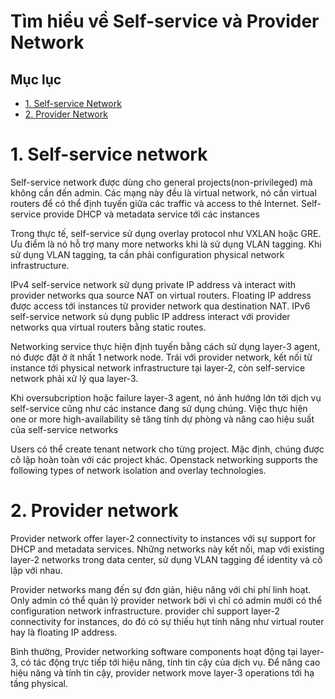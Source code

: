 # Tìm hiểu về Self-service và Provider Network


## Mục lục

* [1. Self-service Network](#1)
* [2. Provider Network](#2)


<a name="1"></a>

# 1. Self-service network

Self-service network được dùng cho general projects(non-privileged) mà không cần đến admin. Các mạng này đều là virtual network, nó cần virtual routers để có thể định tuyến giữa các traffic và access to thẻ Internet. Self-service provide DHCP và metadata service tới các instances

Trong thực tế, self-service sử dụng overlay protocol như VXLAN hoặc GRE. Ưu điểm là nó hỗ trợ many more networks khi là sử dụng VLAN tagging. Khi sử dụng VLAN tagging, ta cần phải configuration physical network infrastructure.

IPv4 self-service network sử dụng private IP address và interact with provider networks qua source NAT on virtual routers. Floating IP address được access tới instances từ provider network  qua destination NAT. IPv6 self-service network sủ dụng public IP address interact với provider networks qua virtual routers bằng static routes.

Networking service thực hiện định tuyến bằng cách sử dụng layer-3 agent, nó được đặt ở ít nhất 1 network node. Trái với provider network, kết nối từ instance tới physical network infrastructure tại layer-2, còn self-service network phải xử lý qua layer-3.

Khi oversubcription hoặc failure layer-3 agent, nó ảnh hướng lớn tới dịch vụ self-service cũng như các instance đang sử dụng chúng. Việc thực hiện one or more high-availability sẽ tăng tính dự phòng và nâng cao hiệu suất của self-service networks

Users có thể create tenant network cho từng project. Mặc định, chúng được cô lập hoàn toàn với các project khác. Openstack networking supports the following types of network isolation and overlay technologies.

<a name="2"></a>

# 2. Provider network

Provider network offer layer-2 connectivity to instances với sự support for DHCP and metadata services. Những networks này kết nối, map với existing layer-2 networks trong data center, sử dụng VLAN tagging để identity và cô lập với nhau.

Provider networks mang đến sự đơn giản, hiệu năng với chi phí linh hoạt. Only admin có thể quản lý provider network bởi vì chỉ có admin mưới có thể configuration network infrastructure. provider chỉ support layer-2 connectivity for instances, do đó có sự thiếu hụt tính năng như virtual router hay là floating IP address.

Bình thường, Provider networking software components hoạt động tại layer-3, có tác động trực tiếp tới hiệu năng, tính tin cậy của dịch vụ. Để năng cao hiệu năng và tính tin cậy, provider network move layer-3 operations tới hạ tầng physical.



